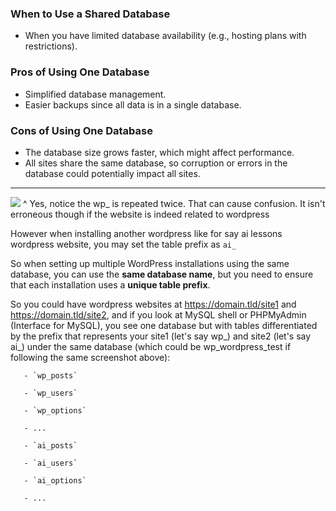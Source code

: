 
### When to Use a Shared Database

- When you have limited database availability (e.g., hosting plans with restrictions).
### Pros of Using One Database

- Simplified database management.
- Easier backups since all data is in a single database.

### Cons of Using One Database

- The database size grows faster, which might affect performance.
- All sites share the same database, so corruption or errors in the database could potentially impact all sites.

---


![](om4VcrU.png)
^ Yes, notice the wp_ is repeated twice. That can cause confusion. It isn't erroneous though if the website is indeed related to wordpress

However when installing another wordpress like for say ai lessons wordpress website, you may set the table prefix as `ai_`

So when setting up multiple WordPress installations using the same database, you can use the **same database name**, but you need to ensure that each installation uses a **unique table prefix**.

So you could have wordpress websites at https://domain.tld/site1 and https://domain.tld/site2, and if you look at MySQL shell or PHPMyAdmin (Interface for MySQL), you see one database but with tables differentiated by the prefix that represents your site1 (let's say wp_) and site2 (let's say ai_) under the same database (which could be wp_wordpress_test if following the same screenshot above):
```
   - `wp_posts`

   - `wp_users`

   - `wp_options`

   - ...

   - `ai_posts`

   - `ai_users`

   - `ai_options`

   - ...
```
